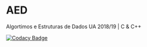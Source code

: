 # AED
Algortimos e Estruturas de Dados UA 2018/19 | C &amp; C++

[![Codacy Badge](https://api.codacy.com/project/badge/Grade/4592731de5364e2bb77b31f4f5b4b2de)](https://www.codacy.com/app/tomas99batista/AED?utm_source=github.com&amp;utm_medium=referral&amp;utm_content=tomas99batista/AED&amp;utm_campaign=Badge_Grade)
